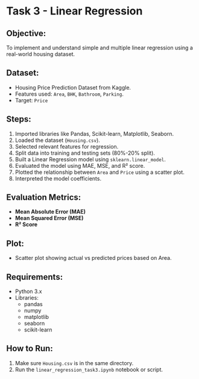 # Task 3 - Linear Regression

## Objective:
To implement and understand simple and multiple linear regression using a real-world housing dataset.

## Dataset:
- Housing Price Prediction Dataset from Kaggle.
- Features used: `Area`, `BHK`, `Bathroom`, `Parking`.
- Target: `Price`

## Steps:
1. Imported libraries like Pandas, Scikit-learn, Matplotlib, Seaborn.
2. Loaded the dataset (`Housing.csv`).
3. Selected relevant features for regression.
4. Split data into training and testing sets (80%-20% split).
5. Built a Linear Regression model using `sklearn.linear_model`.
6. Evaluated the model using MAE, MSE, and R² score.
7. Plotted the relationship between `Area` and `Price` using a scatter plot.
8. Interpreted the model coefficients.

## Evaluation Metrics:
- **Mean Absolute Error (MAE)**
- **Mean Squared Error (MSE)**
- **R² Score**

## Plot:
- Scatter plot showing actual vs predicted prices based on Area.

## Requirements:
- Python 3.x
- Libraries:
  - pandas
  - numpy
  - matplotlib
  - seaborn
  - scikit-learn

## How to Run:
1. Make sure `Housing.csv` is in the same directory.
2. Run the `linear_regression_task3.ipynb` notebook or script.

